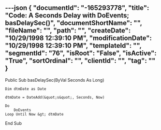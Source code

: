 ---json
{
  "documentId": "-165293778",
  "title": "Code: A Seconds Delay with DoEvents; basDelaySec()",
  "documentShortName": "",
  "fileName": "",
  "path": "",
  "createDate": "10/29/1998 12:39:10 PM",
  "modificationDate": "10/29/1998 12:39:10 PM",
  "templateId": "",
  "segmentId": "76",
  "isRoot": "False",
  "isActive": "True",
  "sortOrdinal": "",
  "clientId": "",
  "tag": ""
}
---

Public Sub basDelaySec(ByVal Seconds As Long)

    Dim dtmDate as Date

    dtmDate = DateAdd(&quot;s&quot;, Seconds, Now)
    
    Do
        DoEvents
    Loop Until Now &gt; dtmDate

End Sub
